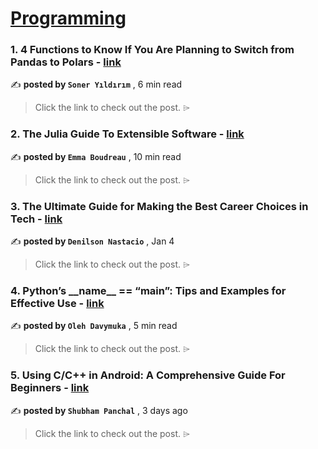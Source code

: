 
<h1><a href=https://medium.com/tag/programming/recommended target="_blank" rel="noopener noreferrer">Programming</a></h1>
<h3>1. 4 Functions to Know If You Are Planning to Switch from Pandas to Polars - <a href=https://medium.com/towards-data-science/4-functions-to-know-if-you-are-planning-to-switch-from-pandas-to-polars-094a04bb4ec8?source=tag_recommended_feed---------0-84----------programming----------ee5c6519_deb3_4849_a1cb_e549bcb677a9------- target="_blank" rel="noopener noreferrer">link</a></h3>

✍️ **posted by `Soner Yıldırım`** <date> , 6 min read</date>

<blockquote>Click the link to check out the post. ⌲</blockquote>

<h3>2. The Julia Guide To Extensible Software - <a href=https://medium.com/chifi-media/the-julia-guide-to-extensible-software-d4c44e269e66?source=tag_recommended_feed---------1-107----------programming----------ee5c6519_deb3_4849_a1cb_e549bcb677a9------- target="_blank" rel="noopener noreferrer">link</a></h3>

✍️ **posted by `Emma Boudreau`** <date> , 10 min read</date>

<blockquote>Click the link to check out the post. ⌲</blockquote>

<h3>3. The Ultimate Guide for Making the Best Career Choices in Tech - <a href=https://medium.com/@dnastacio/hierarchy-of-career-priorities-c18768d32598?source=tag_recommended_feed---------2-85----------programming----------ee5c6519_deb3_4849_a1cb_e549bcb677a9------- target="_blank" rel="noopener noreferrer">link</a></h3>

✍️ **posted by `Denilson Nastacio`** <date> , Jan 4</date>

<blockquote>Click the link to check out the post. ⌲</blockquote>

<h3>4. Python’s __name__ == “main”: Tips and Examples for Effective Use - <a href=https://medium.com/@olegdavimuka/pythons-name-main-tips-and-examples-for-effective-use-dd5660365f69?source=tag_recommended_feed---------3-84----------programming----------ee5c6519_deb3_4849_a1cb_e549bcb677a9------- target="_blank" rel="noopener noreferrer">link</a></h3>

✍️ **posted by `Oleh Davymuka`** <date> , 5 min read</date>

<blockquote>Click the link to check out the post. ⌲</blockquote>

<h3>5. Using C/C++ in Android: A Comprehensive Guide For Beginners - <a href=https://medium.com/proandroiddev/using-c-c-in-android-a-comprehensive-guide-for-beginners-8a870cf3dba6?source=tag_recommended_feed---------4-107----------programming----------ee5c6519_deb3_4849_a1cb_e549bcb677a9------- target="_blank" rel="noopener noreferrer">link</a></h3>

✍️ **posted by `Shubham Panchal`** <date> , 3 days ago</date>

<blockquote>Click the link to check out the post. ⌲</blockquote>

